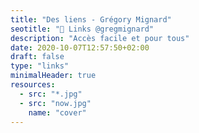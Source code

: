 ```yaml
---
title: "Des liens - Grégory Mignard"
seotitle: "🔗 Links @gregmignard"
description: "Accès facile et pour tous"
date: 2020-10-07T12:57:50+02:00
draft: false
type: "links"
minimalHeader: true
resources:
  - src: "*.jpg"
  - src: "now.jpg"
    name: "cover"
---
```

